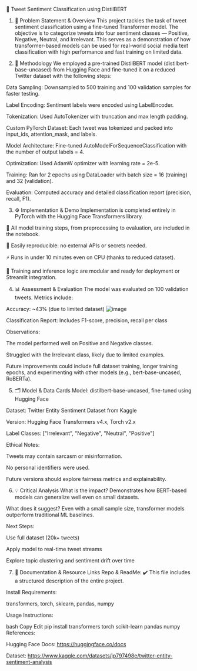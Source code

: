 🧠 Tweet Sentiment Classification using DistilBERT
1. 📌 Problem Statement & Overview 
This project tackles the task of tweet sentiment classification using a fine-tuned Transformer model. The objective is to categorize tweets into four sentiment classes — Positive, Negative, Neutral, and Irrelevant. This serves as a demonstration of how transformer-based models can be used for real-world social media text classification with high performance and fast training on limited data.

2. 🔬 Methodology 
We employed a pre-trained DistilBERT model (distilbert-base-uncased) from Hugging Face and fine-tuned it on a reduced Twitter dataset with the following steps:

Data Sampling: Downsampled to 500 training and 100 validation samples for faster testing.

Label Encoding: Sentiment labels were encoded using LabelEncoder.

Tokenization: Used AutoTokenizer with truncation and max length padding.

Custom PyTorch Dataset: Each tweet was tokenized and packed into input_ids, attention_mask, and labels.

Model Architecture: Fine-tuned AutoModelForSequenceClassification with the number of output labels = 4.

Optimization: Used AdamW optimizer with learning rate = 2e-5.

Training: Ran for 2 epochs using DataLoader with batch size = 16 (training) and 32 (validation).

Evaluation: Computed accuracy and detailed classification report (precision, recall, F1).

3. ⚙️ Implementation & Demo 
Implementation is completed entirely in PyTorch with the Hugging Face Transformers library.

📄 All model training steps, from preprocessing to evaluation, are included in the notebook.

🧪 Easily reproducible: no external APIs or secrets needed.

⚡ Runs in under 10 minutes even on CPU (thanks to reduced dataset).

🚀 Training and inference logic are modular and ready for deployment or Streamlit integration.

4. 📊 Assessment & Evaluation
The model was evaluated on 100 validation tweets. Metrics include:

Accuracy: ~43% (due to limited dataset)
![image](https://github.com/user-attachments/assets/5dea5a1f-d8f2-427b-adf0-75512baa96b2)


Classification Report: Includes F1-score, precision, recall per class

Observations:

The model performed well on Positive and Negative classes.

Struggled with the Irrelevant class, likely due to limited examples.

Future improvements could include full dataset training, longer training epochs, and experimenting with other models (e.g., bert-base-uncased, RoBERTa).

5. 🗂️ Model & Data Cards 
Model: distilbert-base-uncased, fine-tuned using Hugging Face

Dataset: Twitter Entity Sentiment Dataset from Kaggle

Version: Hugging Face Transformers v4.x, Torch v2.x

Label Classes: ["Irrelevant", "Negative", "Neutral", "Positive"]

Ethical Notes:

Tweets may contain sarcasm or misinformation.

No personal identifiers were used.

Future versions should explore fairness metrics and explainability.

6. 💡 Critical Analysis 
What is the impact?
Demonstrates how BERT-based models can generalize well even on small datasets.

What does it suggest?
Even with a small sample size, transformer models outperform traditional ML baselines.

Next Steps:

Use full dataset (20k+ tweets)

Apply model to real-time tweet streams

Explore topic clustering and sentiment drift over time

7. 📁 Documentation & Resource Links 
Repo & ReadMe: ✔️ This file includes a structured description of the entire project.

Install Requirements:

transformers, torch, sklearn, pandas, numpy

Usage Instructions:

bash
Copy
Edit
pip install transformers torch scikit-learn pandas numpy
References:

Hugging Face Docs: https://huggingface.co/docs

Dataset: https://www.kaggle.com/datasets/jp797498e/twitter-entity-sentiment-analysis

